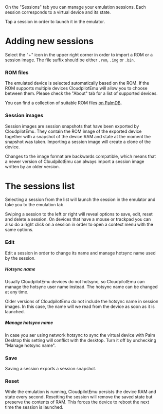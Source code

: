 On the "Sessions" tab you can manage your emulation sessions. Each session
corresponds to a virtual device and its state.

Tap a session in order to launch it in the emulator.

# Adding new sessions

Select the "+" icon in the upper right corner in order to import a ROM or a
session image. The file suffix should be either `.rom`, `.img` or `.bin`.

### ROM files

The emulated device is selected automatically based on the ROM. If the ROM supports
multiple devices CloudpilotEmu will allow you to choose between them. Please check
the "About" tab for a list of supported devices.

You can find a collection of suitable ROM files
[on PalmDB](https://palmdb.net/app/palm-roms-complete).

### Session images

Session images are session snapshots that have been exported by CloudpilotEmu. They
contain the ROM image of the exported device together with a snapshot of the
device RAM and state at the moment the snapshot was taken. Importing a session
image will create a clone of the device.

Changes to the image format are backwards compatible, which means that a newer
version of CloudpilotEmu can always import a session image written by an older
version.

# The sessions list

Selecting a session from the list will launch the session in the emulator and
take you to the emulation tab.

Swiping a session to the left or right will reveal options to save, edit, reset
and delete a session. On devices that have a mouse or trackpad you can also do a
right click on a session in order to open a context menu with the same options.

### Edit

Edit a session in order to change its name and manage hotsync name used by the
session.

##### Hotsync name

Usually CloudpilotEmu devices do not hotsync, so CloudpilotEmu can manage the hotsync
user name instead. The hotsync name can be changed at any time.

Older versions of CloudpilotEmu do not include the hotsync name in session images.
In this case, the name will we read from the device as soon as it is launched.

##### Manage hotsync name

In case you aer using network hotsync to sync the virtual device with Palm Desktop
this setting will conflict with the desktop. Turn it off by unchecking
"Manage hotsync name".
### Save

Saving a session exports a session snapshot.

### Reset

While the emulation is running, CloudpilotEmu persists the device RAM and state
every second. Resetting the session will remove the saved state but preserve the
contents of RAM. This forces the device to reboot the next time the session is
launched.
